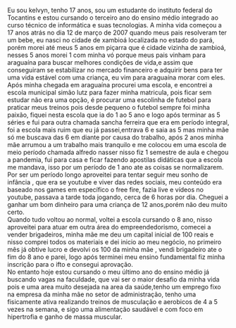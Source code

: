  Eu sou kelvyn, tenho 17 anos, sou um estudante do instituto federal do Tocantins e estou cursando o terceiro ano do ensino médio integrado ao curso técnico de informática e suas tecnologias. A minha vida começou a 17 anos atrás no dia 12 de março de 2007 quando meus pais resolveram ter um bebe, eu nasci no cidade de xambioá localizada no estado do pará, porém morei até meus 5 anos em piçarra que é cidade vizinha de xambioá, nesses 5 anos morei 1 com minha vó porque meus pais vinham para araguaína para buscar melhores condições de vida,e assim que conseguiram se estabilizar no mercado financeiro e adquirir bens para ter uma vida estável com uma criança, eu vim para araguaína morar com eles.
     Após minha chegada em araguaína procurei uma escola, e encontrei a escola municipal simão lutz para fazer minha matricula, pois ficar sem estudar não era uma opção, é procurar uma escolinha de futebol para praticar meus treinos pois desde pequeno o futebol sempre foi minha paixão, fiquei nesta escola que ia do 1 ao 5 ano e logo após terminar as 5 séries e fui para outra chamada sancha ferreira que era em período integral, foi a escola mais ruim que eu já passei,entrava 6 e saia as 5 mas minha mãe só me buscava das 6 em diante por causa do trabalho, após 2 anos minha mãe arrumou a um trabalho mais tranquilo e me colocou em uma escola de meio período chamada alfredo nasser nisso fiz 1 semestre de aula e chegou a pandemia, fui para casa e ficar fazendo apostilas didáticas que a escola me mandava, isso por um período de 1 ano ate as coisas se normalizarem. Por ser um período longo aproveitei para tentar seguir meu sonho de infância , que era se youtube e viver das redes sociais, meu conteúdo era baseado nos games em específico o free fire, fazia live e vídeos no youtube, passava a tarde toda jogando, cerca de 6 horas por dia. Cheguei a ganhar um bom dinheiro para uma criança de 12 anos,porém não deu muito certo.  
     Quando tudo voltou ao normal, voltei a escola cursando o 8 ano, nisso aproveitei para atuar em outra área do empreendedorismo, comecei a vender brigadeiros, minha mãe me deu um capital inicial de 100 reais e nisso comprei todos os materiais e dei inicio ao meu negócio, no primeiro mês já obtive lucro e devolvi os 100 da minha mãe , vendi brigadeiro ate o fim do 8 ano e parei, logo após terminei meu ensino fundamental fiz minha inscrição para o ifto e consegui aprovação.  
     No entanto hoje estou cursando o meu último ano do ensino médio já buscando vagas na faculdade, que vai ser o maior desafio da minha vida pois e uma area muito desejada na area da saúde,tenho um emprego fixo na empresa da minha mãe no setor de administração, tenho uma fisicamente ativa realizando treinos de musculação e aerobicos de 4 a 5 vezes na semana, e sigo uma alimentação saudável e com foco em hipertrofia e ganho de massa muscular.  
